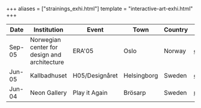 +++
aliases = ["strainings_exhi.html"]
template = "interactive-art-exhi.html"
+++

| Date | Institution | Event | Town | Country | Website |
| - | - | - | - | - | - |
| Sep-05 | Norwegian center for design and architecture | ERA'05 | Oslo | Norway | [doga.no](http://www.doga.no/) |
| Jun-05 | Kallbadhuset | H05/Designåret | Helsingborg | Sweden | [designaret.nu](http://www.designaret.nu/) |
| Jun-04 | Neon Gallery | Play it Again | Brösarp | Sweden | [neongallery.nu](http://www.neongallery.nu/) |
